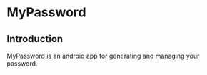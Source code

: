 # MyPassword

## Introduction

MyPassword is an android app for generating and managing your password. 
